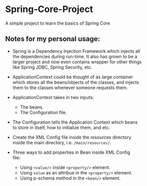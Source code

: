 # Spring-Core-Project
A simple project to learn the basics of Spring Core

## Notes for my personal usage:
* Spring is a Dependency Injection Framework which injects all  
  the dependencies during run-time. It also has grown to be a  
  larger project and now even contains wrapper for other things  
  like Spring JDBC, Spring Security, etc.
  
* ApplicationContext could be thought of as large container  
  which stores all the beans/objects of the classes, and injects  
  them to the classes whenever someone requests them.
  
* ApplicationContext takes in two inputs:
    * The beans.
    * The Configuration file.
    
* The Configuration tells the Application Context which beans  
  to store in itself, how to initialize them, and etc.
  
* Create the XML Config file inside the resources directory  
  inside the main directory, i.e. `/main/resources/`.
  
* Three ways to add properties in Bean inside XML Config  
  file:
    * Using `<value/>` inside `<property/>` element.
    * Using `value` as an attribue in the `<property/>` element.
    * Using p-schema method in the `<bean/>` element.